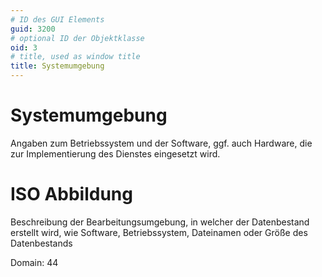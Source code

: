 ```yaml
---
# ID des GUI Elements
guid: 3200
# optional ID der Objektklasse
oid: 3
# title, used as window title
title: Systemumgebung
---
```


# Systemumgebung

Angaben zum Betriebssystem und der Software, ggf. auch Hardware, die zur Implementierung des Dienstes eingesetzt wird.


# ISO Abbildung

Beschreibung der Bearbeitungsumgebung, in welcher der Datenbestand erstellt wird, wie Software, Betriebssystem, Dateinamen  oder Größe des Datenbestands

Domain: 44
